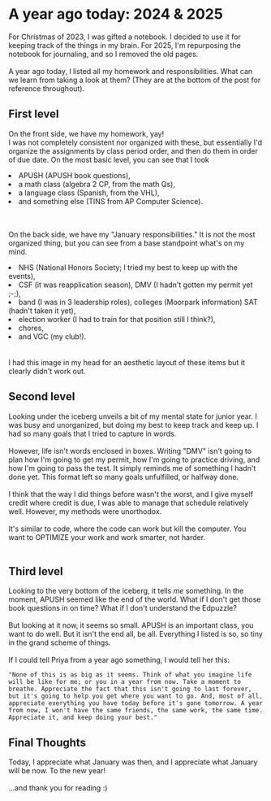 # A year ago today: 2024 & 2025
For Christmas of 2023, I was gifted a notebook. I decided to use it for keeping track of the things in my brain. For 2025, I'm repurposing the notebook for journaling, and so I removed the old pages. <br><br>
A year ago today, I listed all my homework and responsibilities. What can we learn from taking a look at them? (They are at the bottom of the post for reference throughout).

## First level
On the front side, we have my homework, yay! <br>
I was not completely consistent nor organized with these, but essentially I'd organize the assignments by class period order, 
and then do them in order of due date. On the most basic level, you can see that I took 
<li> APUSH (APUSH book questions), </li>
<li> a math class (algebra 2 CP, from the math Qs),</li>
<li> a language class (Spanish, from the VHL), </li>
<li>and something else (TINS from AP Computer Science).</li><br><br>

On the back side, we have my "January responsibilities." It is not the most organized thing, but you can see from a base standpoint what's on my mind. 
<li> NHS (National Honors Society; I tried my best to keep up with the events), </li>
<li> CSF (it was reapplication season), DMV (I hadn't gotten my permit yet ;-;),</li>
<li> band (I was in 3 leadership roles), colleges (Moorpark information) SAT (hadn't taken it yet),</li>
<li> election worker (I had to train for that position still I think?), </li>
<li> chores, </li>
<li> and VGC (my club!). </li><br><br>
I had this image in my head for an aesthetic layout of these items but it clearly didn't work out.

## Second level
Looking under the iceberg unveils a bit of my mental state for junior year. I was busy and unorganized, but doing my best to keep track and keep up. I had so many goals that I tried to capture in words.<br><br>
However, life isn't words enclosed in boxes. Writing "DMV" isn't going to plan how I'm going to get my permit, how I'm going to practice driving, and how I'm going to pass the test. It simply reminds me of something I hadn't done yet. 
This format left so many goals unfulfilled, or halfway done. <br><br>
I think that the way I did things before wasn't the worst, and I give myself credit where credit is due, I was able to manage that schedule relatively well. However, my methods were unorthodox.<br><br>
It's similar to code, where the code can work but kill the computer. You want to OPTIMIZE your work and work smarter, not harder. <br><br>

## Third level
Looking to the very bottom of the iceberg, it tells *me* something. In the moment, APUSH seemed like the end of the world. What if I don't get those book questions in on time? What if I don't understand the Edpuzzle?<br><br>
But looking at it now, it seems so small. APUSH is an important class, you want to do well. But it isn't the end all, be all. Everything I listed is so, so tiny in the grand scheme of things. <br><br>
If I could tell Priya from a year ago something, I would tell her this:
```
"None of this is as big as it seems. Think of what you imagine life will be like for me; or you in a year from now. Take a moment to breathe. Appreciate the fact that this isn't going to last forever, but it's going to help you get where you want to go. And, most of all,
appreciate everything you have today before it's gone tomorrow. A year from now, I won't have the same friends, the same work, the same time. Appreciate it, and keep doing your best."
```

## Final Thoughts
Today, I appreciate what January was then, and I appreciate what January will be now. To the new year!<br><br>
...and thank you for reading :)
